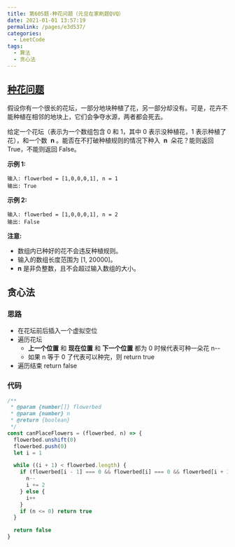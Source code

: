 ```yaml
---
title: 第605题-种花问题（元旦在家刷题QVQ）
date: 2021-01-01 13:57:19
permalink: /pages/e3d537/
categories:
  - LeetCode
tags:
  - 算法
  - 贪心法
---
```


## [种花问题](https://leetcode-cn.com/problems/can-place-flowers/)

假设你有一个很长的花坛，一部分地块种植了花，另一部分却没有。可是，花卉不能种植在相邻的地块上，它们会争夺水源，两者都会死去。

给定一个花坛（表示为一个数组包含 0 和 1，其中 0 表示没种植花，1 表示种植了花），和一个数  **n** 。能否在不打破种植规则的情况下种入  **n**  朵花？能则返回 True，不能则返回 False。

**示例 1:**

```
输入: flowerbed = [1,0,0,0,1], n = 1
输出: True
```

<!-- more -->

**示例 2:**

```
输入: flowerbed = [1,0,0,0,1], n = 2
输出: False
```

**注意:**

- 数组内已种好的花不会违反种植规则。
- 输入的数组长度范围为 [1, 20000]。
- **n** 是非负整数，且不会超过输入数组的大小。

## 贪心法

### 思路

- 在花坛前后插入一个虚拟空位
- 遍历花坛
  - **上一个位置** 和 **现在位置** 和 **下一个位置** 都为 0 时候代表可种一朵花 n--
  - 如果 n 等于 0 了代表可以种完，则 return true
- 遍历结束 return false

### 代码

```JavaScript
/**
 * @param {number[]} flowerbed
 * @param {number} n
 * @return {boolean}
 */
const canPlaceFlowers = (flowerbed, n) => {
  flowerbed.unshift(0)
  flowerbed.push(0)
  let i = 1

  while ((i + 1) < flowerbed.length) {
    if (flowerbed[i - 1] === 0 && flowerbed[i] === 0 && flowerbed[i + 1] === 0) {
      n--
      i += 2
    } else {
      i++
    }
    if (n <= 0) return true
  }

  return false
}
```
